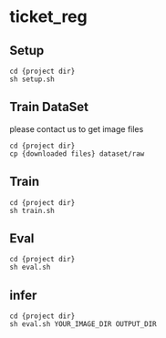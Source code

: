 # ticket_reg

## Setup
```
cd {project dir}
sh setup.sh
```

## Train DataSet
please contact us to get image files
```
cd {project dir}
cp {downloaded files} dataset/raw
```

## Train
```
cd {project dir}
sh train.sh
```

## Eval
```
cd {project dir}
sh eval.sh
```

## infer
```
cd {project dir}
sh eval.sh YOUR_IMAGE_DIR OUTPUT_DIR
```
